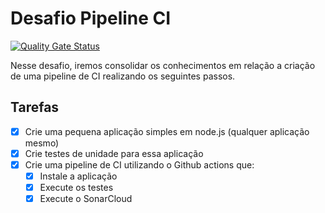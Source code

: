 # Desafio Pipeline CI

[![Quality Gate Status](https://sonarcloud.io/api/project_badges/measure?project=tiagonevestia_desafio_pipeline_ci&metric=alert_status)](https://sonarcloud.io/dashboard?id=tiagonevestia_desafio_pipeline_ci)

Nesse desafio, iremos consolidar os conhecimentos em relação a criação de uma pipeline de CI realizando os seguintes passos.

## Tarefas

- [x] Crie uma pequena aplicação simples em node.js (qualquer aplicação mesmo)
- [x] Crie testes de unidade para essa aplicação
- [x] Crie uma pipeline de CI utilizando o Github actions que:
  - [x] Instale a aplicação
  - [x] Execute os testes
  - [x] Execute o SonarCloud
